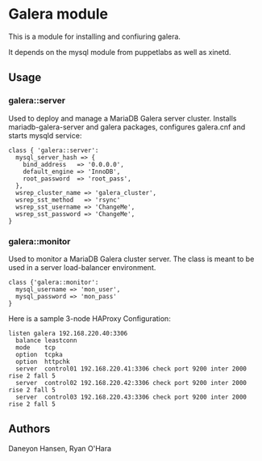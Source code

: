 # Galera module

This is a module for installing and confiuring galera.

It depends on the mysql module from puppetlabs as well as xinetd.

## Usage

### galera::server

  Used to deploy and manage a MariaDB Galera server cluster. Installs
  mariadb-galera-server and galera packages, configures galera.cnf and
  starts mysqld service:

    class { 'galera::server':
      mysql_server_hash => {
        bind_address   => '0.0.0.0',
        default_engine => 'InnoDB',
        root_password  => 'root_pass',
      },
      wsrep_cluster_name => 'galera_cluster',
      wsrep_sst_method   => 'rsync'
      wsrep_sst_username => 'ChangeMe',
      wsrep_sst_password => 'ChangeMe',
    }

### galera::monitor

  Used to monitor a MariaDB Galera cluster server. The class is meant
  to be used in a server load-balancer environment.

    class {'galera::monitor':
      mysql_username => 'mon_user',
      mysql_password => 'mon_pass'
    }

  Here is a sample 3-node HAProxy Configuration:

    listen galera 192.168.220.40:3306
      balance leastconn
      mode    tcp
      option  tcpka
      option  httpchk
      server  control01 192.168.220.41:3306 check port 9200 inter 2000 rise 2 fall 5
      server  control02 192.168.220.42:3306 check port 9200 inter 2000 rise 2 fall 5
      server  control03 192.168.220.43:3306 check port 9200 inter 2000 rise 2 fall 5

## Authors

Daneyon Hansen, Ryan O'Hara
